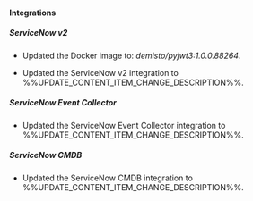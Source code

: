 
#### Integrations

##### ServiceNow v2
- Updated the Docker image to: *demisto/pyjwt3:1.0.0.88264*.


- Updated the ServiceNow v2 integration to %%UPDATE_CONTENT_ITEM_CHANGE_DESCRIPTION%%.

##### ServiceNow Event Collector

- Updated the ServiceNow Event Collector integration to %%UPDATE_CONTENT_ITEM_CHANGE_DESCRIPTION%%.

##### ServiceNow CMDB

- Updated the ServiceNow CMDB integration to %%UPDATE_CONTENT_ITEM_CHANGE_DESCRIPTION%%.
